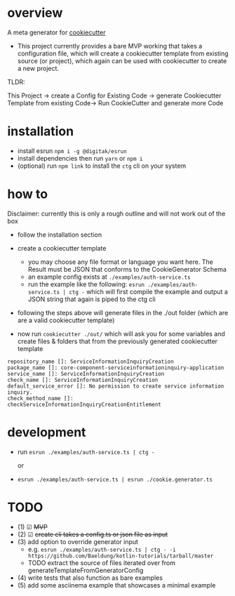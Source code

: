 # overview

A meta generator for [cookiecutter](https://github.com/cookiecutter/cookiecutter)

- This project currently provides a bare MVP working that takes a configuration file, which will create a cookiecutter template from existing source (or project), which again can be used with cookiecutter to create a new project.

TLDR:

This Project -> create a Config for Existing Code -> generate Cookiecutter Template from existing Code-> Run CookieCutter and generate more Code

# installation

- install esrun `npm i -g @digitak/esrun`
- install dependencies then run `yarn` or `npm i`
- (optional) run `npm link` to install the `ctg` cli on your system

# how to

Disclaimer: currently this is only a rough outline and will not work out of the box

- follow the installation section
- create a cookiecutter template

  - you may choose any file format or language you want here. The Result must be JSON that conforms to the CookieGenerator Schema
  - an example config exists at `./examples/auth-service.ts`
  - run the example like the following: `esrun ./examples/auth-service.ts | ctg -` which will first compile the example and output a JSON string that again is piped to the ctg cli

- following the steps above will generate files in the ./out folder (which are are a valid cookiecutter template)
- now run `cookiecutter ./out/` which will ask you for some variables and create files & folders that from the previously generated cookiecutter template

```
repository_name []: ServiceInformationInquiryCreation
package_name []: core-component-serviceinformationinquiry-application
service_name []: ServiceInformationInquiryCreation
check_name []: ServiceInformationInquiryCreation
default_service_error []: No permission to create service information inquiry.
check_method_name []: checkServiceInformationInquiryCreationEntitlement
```

# development

- run `esrun ./examples/auth-service.ts | ctg -`

  or

- `esrun ./examples/auth-service.ts | esrun ./cookie.generator.ts`

# TODO

- (1) ☑ <strike>MVP</strike>
- (2) ☑ <strike>create cli takes a config.ts or json file as input</strike>
- (3) add option to override generator input
  - e.g. `esrun ./examples/auth-service.ts | ctg - -i https://github.com/Baeldung/kotlin-tutorials/tarball/master`
  - TODO extract the source of files iterated over from generateTemplateFromGeneratorConfig
- (4) write tests that also function as bare examples
- (5) add some asciinema example that showcases a minimal example
